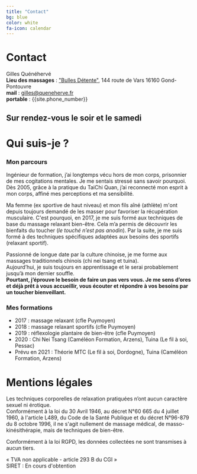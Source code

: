 ```yaml
---
title: "Contact"
bg: blue
color: white
fa-icon: calendar
---
```


# Contact
Gilles Quénéhervé  
**Lieu des massages** : ["Bulles Détente"](https://www.bullesdetente.com/), 144 route de Vars 16160 Gond-Pontouvre  
**mail** : gilles@queneherve.fr  
**portable** : {{site.phone_number}}
## Sur rendez-vous le soir et le samedi

# Qui suis-je ?

### Mon parcours
Ingénieur de formation, j’ai longtemps vécu hors de mon corps, prisonnier de mes cogitations mentales. Je me sentais stressé sans savoir pourquoi.
Dès 2005, grâce à la pratique du TaiChi Quan, j’ai reconnecté mon esprit à mon corps, affiné mes perceptions et ma sensibilité.  

Ma femme (ex sportive de haut niveau) et mon fils aîné (athlète) m'ont depuis toujours demandé de les masser pour favoriser la récupération musculaire.
C'est pourquoi, en 2017, je me suis formé aux techniques de base du massage relaxant bien-être. Cela m’a permis de découvrir les bienfaits du toucher (*le touché n’est pas anodin*). Par la suite, je me suis formé à des techniques spécifiques adaptées aux besoins des sportifs (relaxant sportif).  

Passionné de longue date par la culture chinoise, je me forme aux massages traditionnels chinois (chi nei tsang et tuina).  
Aujourd’hui, je suis toujours en apprentissage et le serai probablement jusqu’à mon dernier souffle.  
**Pourtant, j’éprouve le besoin de faire un pas vers vous. Je me sens d’ores et déjà prêt à vous accueillir, vous écouter et répondre à vos besoins par un toucher bienveillant.**

### Mes formations
 - 2017 : massage relaxant (cfle Puymoyen)  
 - 2018 : massage relaxant sportifs (cfle Puymoyen)  
 - 2019 : réflexologie plantaire de bien-être (cfle Puymoyen)  
 - 2020 : Chi Nei Tsang (Caméléon Formation, Arzens), Tuina (Le fil à soi, Pessac)  
 - Prévu en 2021 : Théorie MTC (Le fil à soi, Dordogne), Tuina (Caméléon Formation, Arzens)

# Mentions légales
Les techniques corporelles de relaxation pratiquées n’ont aucun caractère sexuel ni érotique.  
Conformément à la loi du 30 Avril 1946, au décret N°60 665 du 4 juillet 1960, à l'article L489, du Code de la Santé Publique et du décret N°96-879 du 8 octobre 1996, il ne s'agit nullement de massage médical, de masso-kinésithérapie, mais de techniques de bien-être.  

Conformément à la loi RGPD, les données collectées ne sont transmises à aucun tiers.  

 « TVA non applicable - article 293 B du CGI »  
SIRET : En cours d'obtention
